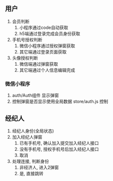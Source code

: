 ## 用户

1. 会员判断
    1. 小程序通过code自动获取
    2. h5端通过登录完成会员身份获取
1. 手机号授权判断
    1. 微信小程序通过授权弹窗获取
    2. 其它端通过登录页面获取
3. 头像授权判断
    1. 微信端通过弹窗获取
    2. 其它端通过个人信息编辑完成


### 微信小程序

1. auth/Auth组件 显示弹窗
2. 控制弹窗是否显示使用全局数据 store/auth.js 控制


## 经纪人

1. 经纪人身份(全局状态)
2. 加入经纪人弹窗
    1. 已有手机号, 确认加入提交加入经纪人接口
    2. 没有手机号, 授权手机号后加入经纪人接口
    3. 取消
3. 处理连接, 判断身份
    1. 非经济人, 进入2弹窗
    2. 是, 直接跳转

    



